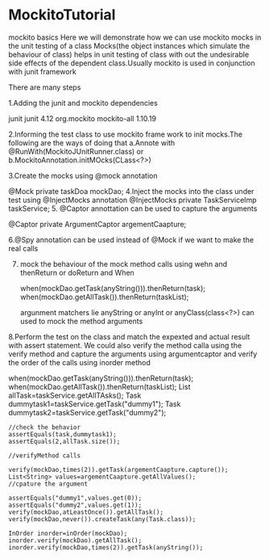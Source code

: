 # MockitoTutorial
mockito basics
Here we will demonstrate how we can use mockito mocks in the unit testing of a class
Mocks(the object instances which simulate the behaviour of class) helps in unit testing
of class with out the undesirable side effects of the dependent class.Usually mockito is used in
conjunction with junit framework

There are many steps

1.Adding the junit and mockito dependencies

</dependency>
		<dependency>
			<groupId>junit</groupId>
			<artifactId>junit</artifactId>
			<version>4.12</version>
		</dependency>
		<dependency>
			<groupId>org.mockito</groupId>
			<artifactId>mockito-all</artifactId>
			<version>1.10.19</version>
		</dependency>

2.Informing the test class to use mockito frame work to init mocks.The following are the ways of doing that
 a.Annote with @RunWith(MockitoJUnitRunner.class)
 or 
 b.MockitoAnnotation.initMOcks(CLass<?>)
 
 3.Create the mocks  using @mock annotation
 
  @Mock
  private taskDoa mockDao;
  4.Inject the mocks into the class under test using @InjectMocks annotation
     @InjectMocks 
     private TaskServiceImp taskService;
  5. @Captor annottation can be used to capture the arguments
  
  @Captor
   private ArgumentCaptor<String> argementCaapture;

 6.@Spy annotation can be used instead of @Mock if we want to make the real calls
 
 
7. mock the behaviour of the mock method calls using wehn and thenReturn or doReturn and When

   when(mockDao.getTask(anyString())).thenReturn(task);
	when(mockDao.getAllTask()).thenReturn(taskList);
  
   argunment matchers lie anyString or anyInt or anyClass(class<?>) can used to mock the method arguments
   
8.Perform the test on the class  and match the expexted and actual result with assert statement.
  We could also verify the method calla using the verify method and capture the arguments using argumentcaptor and 
  verify the order of the calls using inorder method


 when(mockDao.getTask(anyString())).thenReturn(task);
	when(mockDao.getAllTask()).thenReturn(taskList);
	List<Task> allTask=taskService.getAllTAsks();
	Task dummytask1=taskService.getTask("dummy1");
	Task dummytask2=taskService.getTask("dummy2");    
	
	//check the behavior
	assertEquals(task,dummytask1);
	assertEquals(2,allTask.size());
	
	//verifyMethod calls
  
    verify(mockDao,times(2)).getTask(argementCaapture.capture());
    List<String> values=argementCaapture.getAllValues();
    //cpature the argument
    
    assertEquals("dummy1",values.get(0));
    assertEquals("dummy2",values.get(1));
    verify(mockDao,atLeastOnce()).getAllTask();
    verify(mockDao,never()).createTask(any(Task.class));
  
    InOrder inorder=inOrder(mockDao);
    inorder.verify(mockDao).getAllTask();
    inorder.verify(mockDao,times(2)).getTask(anyString());


